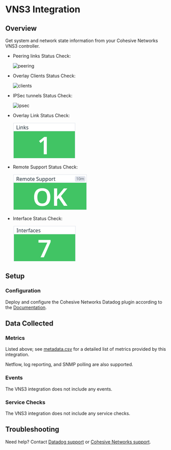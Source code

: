 # VNS3 Integration

## Overview

Get system and network state information from your Cohesive Networks VNS3 controller.

- Peering links Status Check:

  ![peering][1]

- Overlay Clients Status Check:

  ![clients][2]

- IPSec tunnels Status Check:

  ![ipsec][3]

- Overlay Link Status Check:

  ![links][4]

- Remote Support Status Check:

  ![remote_support][5]

- Interface Status Check:

  ![interface_status][6]

## Setup

### Configuration

Deploy and configure the Cohesive Networks Datadog plugin according to the [Documentation][7].

## Data Collected

### Metrics

Listed above; see [metadata.csv][8] for a detailed list of metrics provided by this integration.

Netflow, log reporting, and SNMP polling are also supported.

### Events

The VNS3 integration does not include any events.

### Service Checks

The VNS3 integration does not include any service checks.

## Troubleshooting

Need help? Contact [Datadog support][9] or [Cohesive Networks support][10].

[1]: https://raw.githubusercontent.com/DataDog/integrations-extras/master/vns3/images/peering.png
[2]: https://raw.githubusercontent.com/DataDog/integrations-extras/master/vns3/images/clients.png
[3]: https://raw.githubusercontent.com/DataDog/integrations-extras/master/vns3/images/ipsec.png
[4]: https://raw.githubusercontent.com/DataDog/integrations-extras/master/vns3/images/links.png
[5]: https://raw.githubusercontent.com/DataDog/integrations-extras/master/vns3/images/remotesupport.png
[6]: https://raw.githubusercontent.com/DataDog/integrations-extras/master/vns3/images/interfaces.png
[7]: https://docs.cohesive.net/docs/network-edge-plugins/datadog/
[8]: https://github.com/DataDog/integrations-extras/blob/master/vns3/metadata.csv
[9]: https://docs.datadoghq.com/help/
[10]: https://support.cohesive.net/
